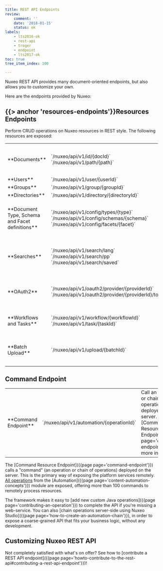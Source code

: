 ```yaml
---
title: REST API Endpoints
review:
    comment: ''
    date: '2018-01-15'
    status: ok
labels:
    - lts2016-ok
    - rest-api
    - troger
    - endpoint
    - lts2017-ok
toc: true
tree_item_index: 100

---
```


Nuxeo REST API provides many document-oriented endpoints, but also allows you to customize your own.

Here are the endpoints provided by Nuxeo:

## {{> anchor 'resources-endpoints'}}Resources Endpoints

Perform CRUD operations on Nuxeo resources in REST style. The following resources are exposed:

<div class="table-scroll">
  <table class="hover">
    <tbody>
      <tr>
        <td class="small-3">**Documents**</td>
        <td class="small-3">
          `/nuxeo/api/v1/id/{docId}`
          `/nuxeo/api/v1/path/{path}`
        </td>
        <td  class="small-6">
          CRUD on documents including paginated search
          (See [Document Resources Endpoints]({{page page='document-resources-endpoints'}}))
        </td>
      </tr>
      <tr>
        <td class="small-3">**Users**</td>
        <td class="small-3">
          `/nuxeo/api/v1/user/{userId}`
        </td>
        <td class="small-6">CRUD on users</td>
      </tr>
      <tr>
        <td class="small-3">**Groups**</td>
        <td class="small-3">
          `/nuxeo/api/v1/group/{groupId}`
        </td>
        <td class="small-6">CRUD on user groups</td>
      </tr>
      <tr>
        <td class="small-3">**Directories**</td>
        <td class="small-3">
          `/nuxeo/api/v1/directory/{directoryId}`
        </td>
        <td class="small-6">CRUD on directories</td>
      </tr>
      <tr>
        <td class="small-3">**Document Type, Schema and Facet definitions**</td>
        <td class="small-3">
          `/nuxeo/api/v1/config/types/{type}`<br/>
          `/nuxeo/api/v1/config/schemas/{schema}`<br/>
          `/nuxeo/api/v1/config/facets/{facet}`
        </td>
        <td class="small-6">
          Remote introspection of the repository structure, automated form generation, etc. See [ticket NXP-14114](https://jira.nuxeo.com/browse/NXP-14114) for more information.
        </td>
      </tr>
      <tr>
        <td class="small-3">**Searches**</td>
        <td class="small-3">
          `/nuxeo/api/v1/search/lang`<br/>
          `/nuxeo/api/v1/search/pp`<br/>
          `/nuxeo/api/v1/search/saved`
        </td>
        <td class="small-6">
          Perform searches by query or page provider, store searches and reproduce them later. See [Search Resource Endpoint]({{page page='search-endpoints'}}) for more information.
        </td>
      </tr>
      <tr>
        <td class="small-3">**OAuth2**</td>
        <td class="small-3">
          `/nuxeo/api/v1/oauth2/provider/{providerId}`<br/>
          `/nuxeo/api/v1/oauth2/provider/{providerId}/token`
        </td>
        <td class="small-6">
          Retrieve authentication data from OAuth2 provider or get a new access token. See [OAuth2 Resource Endpoint]({{page page='oauth2-endpoint'}}) for more information.</td>
      </tr>
      <tr>
        <td class="small-3">**Workflows and Tasks**</td>
        <td class="small-3">
          `/nuxeo/api/v1/workflow/{workflowId}`<br/>
          `/nuxeo/api/v1/task/{taskId}`
        </td>
        <td class="small-6">See [Workflow and Task Resources Endpoints]({{page page='workflow-task-endpoints'}}) for more information.</td>
      </tr>
      <tr>
        <td class="small-3">**Batch Upload**</td>
        <td class="small-3">
          `/nuxeo/api/v1/upload/{batchId}`
        </td>
        <td class="small-6">
          Upload a set of files before using them in a transactional operation. See [Batch Upload Endpoint]({{page page='batch-upload-endpoint'}}) for more information.
        </td>
      </tr>
    </tbody>
  </table>
</div>

## Command Endpoint

<div class="table-scroll">
  <table class="hover">
    <tbody>
      <tr>
        <td class="small-3">**Command Endpoint**</td>
        <td class="small-3">
          `/nuxeo/api/v1/automation/{operationId}`
        </td>
        <td  class="small-6">
          Call an operation or chain of operations deployed on the server. See [Command Resource Endpoint]({{page page='command-endpoint'}}) for more information.
        </td>
      </tr>
    </tbody>
  </table>
</div>

The [Command Resource Endpoint]({{page page='command-endpoint'}}) calls a "command" (an operation or chain of operations) deployed on the server. This is the primary way of exposing the platform services remotely. [All operations](http://nuxeo.github.io/api-playground/#/commands) from the [Automation]({{page page='content-automation-concepts'}}) module are exposed, offering more than 100 commands to remotely process resources.

The framework makes it easy to [add new custom Java operations]({{page page='contributing-an-operation'}}) to complete the API if you're missing a web-service. You can also [chain operations server-side using Nuxeo Studio]({{page page='how-to-create-an-automation-chain'}}), in order to expose a coarse-grained API that fits your business logic, without any development.

## Customizing Nuxeo REST API

Not completely satisfied with what's on offer? See how to [contribute a REST API endpoint]({{page page='howto-contribute-to-the-rest-api#contributing-a-rest-api-endpoint'}})!
